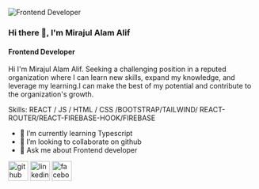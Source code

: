 ![Frontend Developer](https://media-exp1.licdn.com/dms/image/C4D16AQGeNcw9RDs4Zw/profile-displaybackgroundimage-shrink_200_800/0/1654664746608?e=1665014400&v=beta&t=0AQnx2czKRthS6ueuE8Vv70kqzNybZGGQGXkYERaBj0)
### Hi there 👋, I'm Mirajul Alam Alif
#### Frontend Developer


Hi I'm Mirajul Alam Alif. Seeking a challenging position in a reputed organization
where I can learn new skills, expand my knowledge, and leverage my learning.I can
make the best of my potential and contribute to the organization's growth.

Skills:  REACT / JS / HTML / CSS /BOOTSTRAP/TAILWIND/ REACT-ROUTER/REACT-FIREBASE-HOOK/FIREBASE

- 🌱 I’m currently learning Typescript 
- 👯 I’m looking to collaborate on github 
- 💬 Ask me about Frontend developer 


[<img src='https://cdn.jsdelivr.net/npm/simple-icons@3.0.1/icons/github.svg' alt='github' height='40'>](https://github.com/https://github.com/mirajulalam)  [<img src='https://cdn.jsdelivr.net/npm/simple-icons@3.0.1/icons/linkedin.svg' alt='linkedin' height='40'>](https://www.linkedin.com/in/https://www.linkedin.com/in/mirajul-alam-alif-19025b241//)  [<img src='https://cdn.jsdelivr.net/npm/simple-icons@3.0.1/icons/facebook.svg' alt='facebook' height='40'>](https://www.facebook.com/https://www.facebook.com/mdmirajul.alam.7)  
